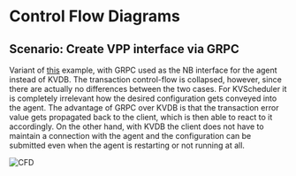 # Control Flow Diagrams

## Scenario: Create VPP interface via GRPC

Variant of [this][vpp-interface] example, with GRPC used as the NB interface
for the agent instead of KVDB. The transaction control-flow is collapsed, however,
since there are actually no differences between the two cases. For KVScheduler
it is completely irrelevant how the desired configuration gets conveyed
into the agent. The advantage of GRPC over KVDB is that the transaction error
value gets propagated back to the client, which is then able to react to it
accordingly. On the other hand, with KVDB the client does not have to maintain
a connection with the agent and the configuration can be submitted even when
the agent is restarting or not running at all.


[vpp-interface]: vpp_interface.md
![CFD](https://raw.githubusercontent.com/milanlenco/vpp-agent/kvs-docs/docs/kvscheduler/cfd/uml/add_interface_grpc_txn_collapsed.svg?sanitize=true)